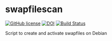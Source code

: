 # swapfilescan

[![GitHub license](https://sinfallas.files.wordpress.com/2016/02/gpl.png)](https://github.com/sinfallas/swapfilescan/blob/master/LICENSE)
[![DOI](https://zenodo.org/badge/4102/sinfallas/swapfilescan.svg)](https://zenodo.org/badge/latestdoi/4102/sinfallas/swapfilescan)
[![Build Status](https://travis-ci.org/sinfallas/swapfilescan.svg?branch=master)](https://travis-ci.org/sinfallas/swapfilescan)

Script to create and activate swapfiles on Debian
